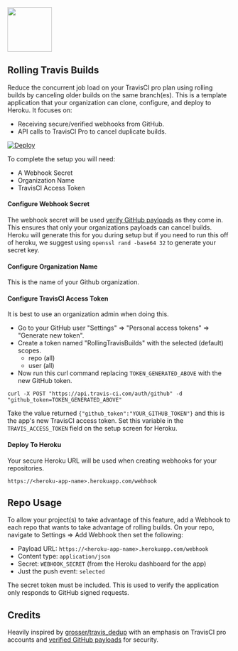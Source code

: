 
<img width="100" src="https://cloud.githubusercontent.com/assets/2381/13034333/7596bc68-d300-11e5-8cef-ac82337378bf.gif">

## Rolling Travis Builds

Reduce the concurrent job load on your TravisCI pro plan using rolling builds by canceling older builds on the same branch(es). This is a template application that your organization can clone, configure, and deploy to Heroku. It focuses on:

* Receiving secure/verified webhooks from GitHub.
* API calls to TravisCI Pro to cancel duplicate builds.

[![Deploy](https://www.herokucdn.com/deploy/button.svg)](https://heroku.com/deploy)

To complete the setup you will need:

* A Webhook Secret
* Organization Name
* TravisCI Access Token

#### Configure Webhook Secret

The webhook secret will be used [verify GitHub payloads](https://developer.github.com/webhooks/securing/) as they come in. This ensures that only your organizations payloads can cancel builds. Heroku will generate this for you during setup but if you need to run this off of heroku, we suggest using `openssl rand -base64 32` to generate your secret key.

#### Configure Organization Name

This is the name of your Github organization.

#### Configure TravisCI Access Token

It is best to use an organization admin when doing this.

* Go to your GitHub user "Settings" => "Personal access tokens" => "Generate new token".
* Create a token named "RollingTravisBuilds" with the selected (default) scopes.
  - repo (all)
  - user (all)
* Now run this curl command replacing `TOKEN_GENERATED_ABOVE` with the new GitHub token.

```
curl -X POST "https://api.travis-ci.com/auth/github" -d "github_token=TOKEN_GENERATED_ABOVE"
```

Take the value returned `{"github_token":"YOUR_GITHUB_TOKEN"}` and this is the app's new TravisCI access token. Set this variable in the `TRAVIS_ACCESS_TOKEN` field on the setup screen for Heroku.

#### Deploy To Heroku

Your secure Heroku URL will be used when creating webhooks for your repositories.

```
https://<heroku-app-name>.herokuapp.com/webhook
```

## Repo Usage

To allow your project(s) to take advantage of this feature, add a Webhook to each repo that wants to take advantage of rolling builds. On your repo, navigate to Settings => Add Webhook then set the following:

* Payload URL: `https://<heroku-app-name>.herokuapp.com/webhook`
* Content type: `application/json`
* Secret: `WEBHOOK_SECRET` (from the Heroku dashboard for the app)
* Just the push event: `selected`

The secret token must be included. This is used to verify the application only responds to GitHub signed requests.

## Credits

Heavily inspired by [grosser/travis_dedup](https://github.com/grosser/travis_dedup) with an emphasis on TravisCI pro accounts and [verified GitHub payloads](https://developer.github.com/webhooks/securing/) for security.
